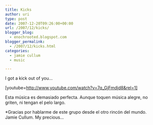 ```yaml
---
title: Kicks
author: uri
type: post
date: 2007-12-20T09:26:00+00:00
url: /2007/12/kicks/
blogger_blog:
  - enochrooted.blogspot.com
blogger_permalink:
  - /2007/12/kicks.html
categories:
  - jamie cullum
  - music

---
```

I got a kick out of you&#8230;

[youtube=http://www.youtube.com/watch?v=7q_GjFmdjd8&rel=1]

Esta música es demasiado perfecta. Aunque toquen música alegre, no griten, ni tengan el pelo largo.

*Gracias por hablarme de este grupo desde el otro rincón del mundo. Jamie Cullum. My precious&#8230;